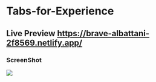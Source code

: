 # Tabs-for-Experience
## Live Preview https://brave-albattani-2f8569.netlify.app/
### ScreenShot
<img src="./aa.png">
